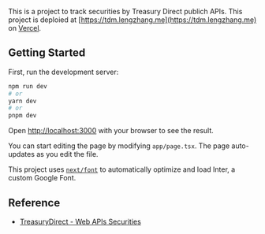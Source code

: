This is a project to track securities by Treasury Direct publich APIs.
This project is deploied at [https://tdm.lengzhang.me](https://tdm.lengzhang.me) on [Vercel](https://vercel.com).

## Getting Started

First, run the development server:

```bash
npm run dev
# or
yarn dev
# or
pnpm dev
```

Open [http://localhost:3000](http://localhost:3000) with your browser to see the result.

You can start editing the page by modifying `app/page.tsx`. The page auto-updates as you edit the file.

This project uses [`next/font`](https://nextjs.org/docs/basic-features/font-optimization) to automatically optimize and load Inter, a custom Google Font.

## Reference

- [TreasuryDirect - Web APIs Securities](https://treasurydirect.gov/legal-information/developers/web-api-security/)
